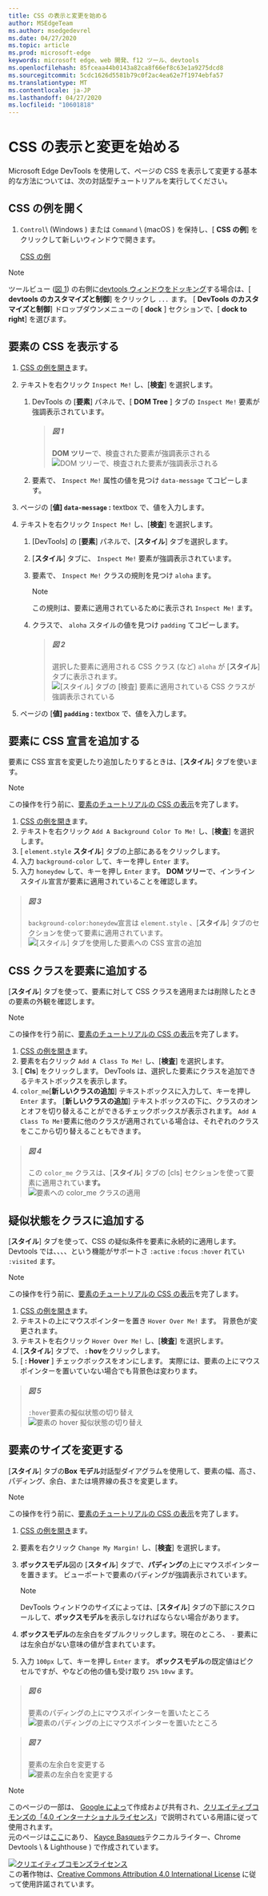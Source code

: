```yaml
---
title: CSS の表示と変更を始める
author: MSEdgeTeam
ms.author: msedgedevrel
ms.date: 04/27/2020
ms.topic: article
ms.prod: microsoft-edge
keywords: microsoft edge、web 開発、f12 ツール、devtools
ms.openlocfilehash: 85fceaa44b0143a82ca8f66ef8c63e1a9275dcd8
ms.sourcegitcommit: 5cdc1626d5581b79c0f2ac4ea62e7f1974ebfa57
ms.translationtype: MT
ms.contentlocale: ja-JP
ms.lasthandoff: 04/27/2020
ms.locfileid: "10601818"
---
```

<!-- Copyright Kayce Basques 

   Licensed under the Apache License, Version 2.0 (the "License");
   you may not use this file except in compliance with the License.
   You may obtain a copy of the License at

       https://www.apache.org/licenses/LICENSE-2.0

   Unless required by applicable law or agreed to in writing, software
   distributed under the License is distributed on an "AS IS" BASIS,
   WITHOUT WARRANTIES OR CONDITIONS OF ANY KIND, either express or implied.
   See the License for the specific language governing permissions and
   limitations under the License.  -->  





# CSS の表示と変更を始める   



Microsoft Edge DevTools を使用して、ページの CSS を表示して変更する基本的な方法については、次の対話型チュートリアルを実行してください。  

## CSS の例を開く  

1.  `Control`\ (Windows \) または `Command` \ (macOS \) を保持し、[ **CSS の例**] をクリックして新しいウィンドウで開きます。  
    
    [CSS の例][GlitchDevToolsCssExamples]  

> [!NOTE]
> ツールビュー ([図 1](#figure-1)\) の右側に[devtools ウィンドウをドッキング][DevToolsCustomizePlacement]する場合は、[ **devtools のカスタマイズと制御**] をクリックし `...` ます。  [ **DevTools のカスタマイズと制御**] ドロップダウンメニューの [ **dock** ] セクションで、[ **dock to right**] を選びます。  
    
## 要素の CSS を表示する   

1.  [CSS の例を開き](#open-css-examples)ます。  
1.  テキストを右クリック `Inspect Me!` し、[**検査**] を選択します。  
    1.  DevTools の [**要素**] パネルで、[ **DOM Tree** ] タブの `Inspect Me!` 要素が強調表示されています。  
        
        > ##### 図 1  
        > **DOM ツリー**で、検査された要素が強調表示される  
        > ![DOM ツリーで、検査された要素が強調表示される][ImageInspect]  
        
    1.  要素で、 `Inspect Me!` 属性の値を見つけ `data-message` てコピーします。  
1.  ページの [**値] `data-message` :** textbox で、値を入力します。  
1.  テキストを右クリック `Inspect Me!` し、[**検査**] を選択します。  
    
    1.  [DevTools] の [**要素**] パネルで、[**スタイル**] タブを選択します。  
    1.  [**スタイル**] タブに、 `Inspect Me!` 要素が強調表示されています。  
    1.  要素で、 `Inspect Me!` クラスの規則を見つけ `aloha` ます。  
        
        > [!NOTE]
        > この規則は、要素に適用されているために表示され `Inspect Me!` ます。  
        
    1.  クラスで、 `aloha` スタイルの値を見つけ `padding` てコピーします。  
        
        > ##### 図 2  
        > 選択した要素に適用される CSS クラス (など) `aloha` が [**スタイル**] タブに表示されます。  
        > ![[スタイル] タブの [検査] 要素に適用されている CSS クラスが強調表示されている][ImageAloha]  
        
1.  ページの [**値] `padding` :** textbox で、値を入力します。  

## 要素に CSS 宣言を追加する   

要素に CSS 宣言を変更したり追加したりするときは、[**スタイル**] タブを使います。  

> [!NOTE]
> この操作を行う前に、[要素のチュートリアルの CSS の表示](#view-the-css-for-an-element)を完了します。  

1.  [CSS の例を開き](#open-css-examples)ます。  
1.  テキストを右クリック `Add A Background Color To Me!` し、[**検査**] を選択します。  
1.  [ `element.style` **スタイル**] タブの上部にあるをクリックします。  
1.  入力 `background-color` して、キーを押し `Enter` ます。  
1.  入力 `honeydew` して、キーを押し `Enter` ます。  **DOM ツリー**で、インラインスタイル宣言が要素に適用されていることを確認します。  

> ##### 図 3  
> `background-color:honeydew`宣言は `element.style` 、[**スタイル**] タブのセクションを使って要素に適用されています。  
> ![[スタイル] タブを使用した要素への CSS 宣言の追加][ImageDeclaration]  

## CSS クラスを要素に追加する   

[**スタイル**] タブを使って、要素に対して CSS クラスを適用または削除したときの要素の外観を確認します。  

> [!NOTE]
> この操作を行う前に、[要素のチュートリアルの CSS の表示](#view-the-css-for-an-element)を完了します。  

1.  [CSS の例を開き](#open-css-examples)ます。  
1.  要素を右クリック `Add A Class To Me!` し、[**検査**] を選択します。  
1.  [ **Cls**] をクリックします。  DevTools は、選択した要素にクラスを追加できるテキストボックスを表示します。  
1.  `color_me`[**新しいクラスの追加**] テキストボックスに入力して、キーを押し `Enter` ます。  [**新しいクラスの追加**] テキストボックスの下に、クラスのオンとオフを切り替えることができるチェックボックスが表示されます。  `Add A Class To Me!`要素に他のクラスが適用されている場合は、それぞれのクラスをここから切り替えることもできます。  

> ##### 図 4  
> この `color_me` クラスは、[**スタイル**] タブの [cls] セクションを使って要素に適用されてい**ます。**  
> ![要素への color_me クラスの適用][ImageApplyClass]  

## 疑似状態をクラスに追加する   

[**スタイル**] タブを使って、CSS の疑似条件を要素に永続的に適用します。  Devtools では、、、、という機能がサポートさ `:active` `:focus` `:hover` れてい `:visited` ます。  

> [!NOTE]
> この操作を行う前に、[要素のチュートリアルの CSS の表示](#view-the-css-for-an-element)を完了します。  

1.  [CSS の例を開き](#open-css-examples)ます。  
1.  テキストの上にマウスポインターを置き `Hover Over Me!` ます。  背景色が変更されます。  
1.  テキストを右クリック `Hover Over Me!` し、[**検査**] を選択します。  
1.  [**スタイル**] タブで、 **: hov**をクリックします。  
1.  [ **: Hover** ] チェックボックスをオンにします。  実際には、要素の上にマウスポインターを置いていない場合でも背景色は変わります。  

> ##### 図 5  
> `:hover`要素の擬似状態の切り替え  
> ![要素の hover 擬似状態の切り替え][ImageSetHover]  

## 要素のサイズを変更する   

[**スタイル**] タブの**Box モデル**対話型ダイアグラムを使用して、要素の幅、高さ、パディング、余白、または境界線の長さを変更します。  

> [!NOTE]
> この操作を行う前に、[要素のチュートリアルの CSS の表示](#view-the-css-for-an-element)を完了します。  

1.  [CSS の例を開き](#open-css-examples)ます。  
1.  要素を右クリック `Change My Margin!` し、[**検査**] を選択します。  
1.  **ボックスモデル**図の [**スタイル**] タブで、**パディング**の上にマウスポインターを置きます。  ビューポートで要素のパディングが強調表示されています。  

    > [!NOTE]
    > DevTools ウィンドウのサイズによっては、[**スタイル**] タブの下部にスクロールして、**ボックスモデル**を表示しなければならない場合があります。  

1.  **ボックスモデル**の左余白をダブルクリックします。現在のところ、 `-` 要素には左余白がない意味の値が含まれています。  
1.  入力 `100px` して、キーを押し `Enter` ます。  **ボックスモデル**の既定値はピクセルですが、やなどの他の値も受け取り `25%` `10vw` ます。  

> ##### 図 6  
> 要素のパディングの上にマウスポインターを置いたところ  
> ![要素のパディングの上にマウスポインターを置いたところ][ImageShowPadding]  

> ##### 図 7  
> 要素の左余白を変更する  
> ![要素の左余白を変更する][ImageChangeMargin]  

 



<!-- image links -->  

[ImageInspect]: /microsoft-edge/devtools-guide-chromium/media/css-elements-inspect-me.msft.png "図 1: DOM ツリーで、検査された要素が強調表示されている"  
[ImageAloha]: /microsoft-edge/devtools-guide-chromium/media/css-elements-inspect-me-styles.msft.png "図 2: 検査対象要素に適用されている CSS クラスが、[スタイル] タブで強調表示される"  
[ImageDeclaration]: /microsoft-edge/devtools-guide-chromium/media/css-elements-add-background-color-to-me-styles-p.msft.png "図 3: [スタイル] タブを使用して要素に CSS 宣言を追加する"  
[ImageApplyClass]: /microsoft-edge/devtools-guide-chromium/media/css-elements-add-a-class-to-me-styles-cls.msft.png "図 4: 要素への color_me クラスの適用"  
[ImageSetHover]: /microsoft-edge/devtools-guide-chromium/media/css-elements-hover-over-me-styles-hov-hover.msft.png "図 5: 要素の hover 擬似開始の切り替え"  
[ImageShowPadding]: /microsoft-edge/devtools-guide-chromium/media/css-elements-change-my-margin-styles-padding.msft.png "図 6: 要素のパディングの上にマウスポインターを置いたところ"  
[ImageChangeMargin]: /microsoft-edge/devtools-guide-chromium/media/css-elements-change-my-margin-styles-margin-edit.msft.png "図 7: 要素の左余白を変更する"  

<!-- links -->  

[DevToolsCustomizePlacement]: /microsoft-edge/devtools-guide-chromium/customize/placement "Microsoft Edge DevTools の配置を変更する (ドッキング解除、下へのドッキング、左へのドッキング)"  

[GlitchDevToolsCssExamples]: https://microsoft-edge-chromium-devtools.glitch.me/static/css/examples/ecma.html "CSS の例-Microsoft Edge (Chromium) DevTools |故障"  

> [!NOTE]
> このページの一部は、 [Google によっ][GoogleSitePolicies]て作成および共有され、[クリエイティブコモンズの「4.0 インターナショナルライセンス][CCA4IL]」で説明されている用語に従って使用されます。  
> 元のページは[ここ](https://developers.google.com/web/tools/chrome-devtools/css/index)にあり、 [Kayce Basques][KayceBasques]テクニカルライター、Chrome Devtools \ & Lighthouse \) で作成されています。  

[![クリエイティブコモンズライセンス][CCby4Image]][CCA4IL]  
この著作物は、[Creative Commons Attribution 4.0 International License][CCA4IL] に従って使用許諾されています。  

[CCA4IL]: https://creativecommons.org/licenses/by/4.0  
[CCby4Image]: https://i.creativecommons.org/l/by/4.0/88x31.png  
[GoogleSitePolicies]: https://developers.google.com/terms/site-policies  
[KayceBasques]: https://developers.google.com/web/resources/contributors/kaycebasques  
